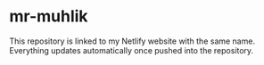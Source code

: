 # mr-muhlik
This repository is linked to my Netlify website with the same name. Everything updates automatically once pushed into the repository.
